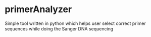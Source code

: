 # primerAnalyzer
Simple tool written in python which helps user select correct primer sequences while doing the Sanger DNA sequencing
